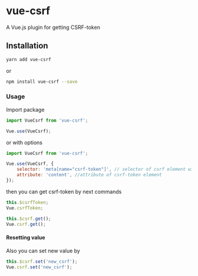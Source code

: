 # vue-csrf
A Vue.js plugin for getting CSRF-token

## Installation

``` bash
yarn add vue-csrf
```

or

```bash
npm install vue-csrf --save
```

### Usage

Import package

```javascript
import VueCsrf from 'vue-csrf';

Vue.use(VueCsrf);
```

or with options

```javascript
import VueCsrf from 'vue-csrf';

Vue.use(VueCsrf, {
    selector: 'meta[name="csrf-token"]', // selector of csrf element with csrf-token value
    attribute: 'content', //attribute of csrf-token element
});
```

then you can get csrf-token by next commands

```javascript
this.$csrfToken;
Vue.csrfToken;

this.$csrf.get();
Vue.csrf.get();
```

#### Resetting value

Also you can set new value by

```javascript
this.$csrf.set('new_csrf');
Vue.csrf.set('new_csrf');
```
